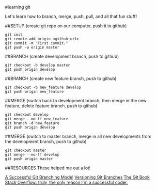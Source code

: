 #learning git

Let's learn how to branch, merge, push, pull, and all that fun stuff!

##SETUP
(create git repo on our computer, push it to github)

```
git init
git remote add origin <github_url>
git commit -m "First commit."
git push -u origin master
```


##BRANCH
(create development branch, push to github)

```
git checkout -b develop master
git push origin develop
```


##BRANCH
(create new feature branch, push to github)

```
git checkout -b new_feature develop
git push origin new_feature
```


##MERGE
(switch back to development branch, then merge in the new feature, delete feature branch, push to github)

```
git checkout develop
git merge --no-ff new_feature
git branch -d new_feature
git push origin develop
```

##MERGE
(switch to master branch, merge in all new developments from the development branch, push to github)

```
git checkout master
git merge --no-ff develop
git push origin master
```

##RESOURCES
These helped me out a lot!

[A Successful Git Branching Model](http://nvie.com/posts/a-successful-git-branching-model/)
[Versioning Git Branches](https://datasift.github.io/gitflow/Versioning.html)
[The Git Book](https://git-scm.com/book/en/v2)
[Stack Overflow: truly, the only reason I'm a successful coder.](http://stackoverflow.com/)